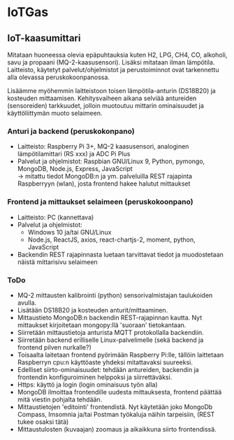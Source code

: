 # IoTGas
## IoT-kaasumittari 
Mitataan huoneessa olevia epäpuhtauksia kuten H2, LPG, CH4, CO, alkoholi, savu ja propaani (MQ-2-kaasusensori). Lisäksi mitataan ilman lämpötila. Laitteisto, käytetyt palvelut/ohjelmistot ja perustoiminnot ovat tarkennettu alla olevassa peruskokoonpanossa.

Lisäämme myöhemmin laitteistoon toisen lämpötila-anturin (DS18B20) ja kosteuden mittaamisen. Kehitysvaiheen aikana selviää antureiden (sensoreiden) tarkkuudet, jolloin muotoutuu mittarin ominaisuudet ja käyttöliittymän muoto selaimeen.    

### Anturi ja backend (peruskokonpano)
- Laitteisto: Raspberry Pi 3+, MQ-2 kaasusensori, analoginen lämpötilamittari (RS xxx) ja ADC Pi Plus
- Palvelut ja ohjelmistot: Raspbian GNU/Linux 9, Python, pymongo, MongoDB, Node.js, Express, JavaScript  
-> mitattu tiedot MongoDB:n ja ym. palveluilla REST rajapinta Raspberryyn (wlan), josta frontend hakee halutut mittaukset  

### Frontend ja mittaukset selaimeen (peruskokoonpano)
- Laitteisto: PC (kannettava)
- Palvelut ja ohjelmistot: 
  - Windows 10 ja/tai GNU/Linux
  - Node.js, ReactJS, axios, react-chartjs-2, moment, python, JavaScript 
- Backendin REST rajapinnasta luetaan tarvittavat tiedot ja muodostetaan näistä mittarisivu selaimeen
 
### ToDo
- MQ-2 mittausten kalibrointi (python) sensorivalmistajan taulukoiden avulla. 
- Lisätään DS18B20 ja kosteuden anturit/mittaaminen.  
- Mittaustieto MongoDB:n backendin REST-rajapinnan kautta. Nyt mittaukset kirjoitetaan mongopy:llä 'suoraan' tietokantaan. 
- Siirretään mittaustietoja anturista MQTT protokollalla backendiin. 
- Siirretään backend erilliselle Linux-palvelimelle (sekä backend ja frontend pilven nurkalle?)
- Toisaalta laitetaan frontend pyörimään Raspberry Pi:lle, tällöin laittetaan Raspberryn cpu:n käyttöaste yhdeksi mitattavaksi suureeksi.
- Edelliset siirto-ominaisuudet: tehdään antureiden, backendin ja frontendin konfiguroiminen helppoksi ja siirrettäväksi. 
- Https: käyttö ja login (login ominaisuus työn alla)
- MongoDB ilmoittaa frontendille uudesta mittauksesta, frontend päättää mitä viestin pohjalta tehdään.  
- Mittaustietojen 'editointi' frontendistä.  Nyt käytetään joko MongoDb Compass, Imsomnia ja/tai Postman työkaluja näihin tarpeisiin, (REST tukee osaksi tätä) 
- Mittaustulosten (kuvaajan) zoomaus ja aikaikkuna siirto frontendissä.  


